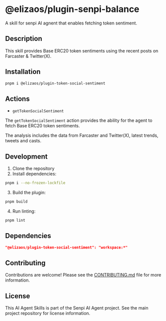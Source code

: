# @elizaos/plugin-senpi-balance

A skill for senpi AI agnent that enables fetching token sentiment.

## Description

This skill provides Base ERC20 token sentiments using the recent posts on Farcaster & Twitter(X).

## Installation

```sh
pnpm i @elizaos/plugin-token-social-sentiment
```

## Actions

- `getTokenSocialSentiment`

The `getTokenSocialSentiment` action provides the ability for the agent to fetch Base ERC20 token sentiments.

The analysis includes the data from Farcaster and Twitter(X), latest trends, tweets and casts.

## Development

1. Clone the repository
2. Install dependencies:

```sh
pnpm i --no-frozen-lockfile
```

3. Build the plugin:

```sh
pnpm build
```

4. Run linting:

```sh
pnpm lint
```

## Dependencies

```json
"@elizaos/plugin-token-social-sentiment": "workspace:*"
```

## Contributing

Contributions are welcome! Please see the [CONTRIBUTING.md](../../CONTRIBUTING.md) file for more information.

## License

This AI Agent Skills is part of the Senpi AI Agent project. See the main project repository for license information.
